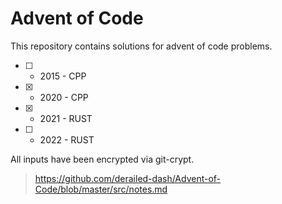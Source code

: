 # Advent of Code

This repository contains solutions for advent of code problems.

- [ ] - 2015 - CPP
- [x] - 2020 - CPP
- [x] - 2021 - RUST
- [ ] - 2022 - RUST

All inputs have been encrypted via git-crypt.
> https://github.com/derailed-dash/Advent-of-Code/blob/master/src/notes.md
